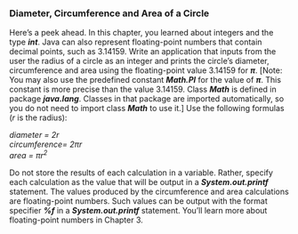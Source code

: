 ### Diameter, Circumference and Area of a Circle

Here’s a peek ahead. In this chapter, you
learned about integers and the type ***int***. Java can also represent floating-point numbers that contain
decimal points, such as 3.14159. Write an application that inputs from the user the radius of a circle
as an integer and prints the circle’s diameter, circumference and area using the floating-point value
3.14159 for ***π***. [Note: You may also use the predefined constant
***Math.PI*** for the value of ***π***. This constant is more precise than the value 3.14159. Class ***Math***
is defined in package ***java.lang***. Classes in that package are imported automatically, so you do not
need to import class ***Math*** to use it.] Use the following formulas (_r_ is the radius):

<i>diameter = 2r</i> <br>
<i>circumference= 2πr</i> <br>
<i>area = πr<sup>2</sup></i> <br>


Do not store the results of each calculation in a variable. Rather, specify each calculation as the
value that will be output in a ***System.out.printf*** statement. The values produced by the circumference
and area calculations are floating-point numbers. Such values can be output with the format
specifier ***%f*** in a ***System.out.printf*** statement. You’ll learn more about floating-point
numbers in Chapter 3.